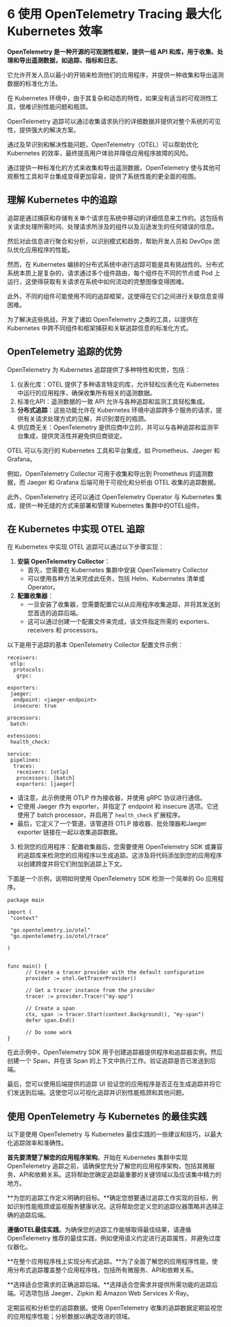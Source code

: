 # 6 使用 OpenTelemetry Tracing 最大化 Kubernetes 效率

**OpenTelemetry 是一种开源的可观测性框架，提供一组 API 和库，用于收集、处理和导出遥测数据，如追踪、指标和日志**。

它允许开发人员以最小的开销来检测他们的应用程序，并提供一种收集和导出遥测数据的标准化方法。

在 Kubernetes 环境中，由于其复杂和动态的特性，如果没有适当的可观测性工具，很难识别性能问题和瓶颈。

OpenTelemetry 追踪可以通过收集请求执行的详细数据并提供对整个系统的可见性，提供强大的解决方案。

通过及早识别和解决性能问题，OpenTelemetry（OTEL）可以帮助优化 Kubernetes 的效率，最终提高用户体验并降低应用程序故障的风险。

通过提供一种标准化的方式来收集和导出遥测数据，OpenTelemetry 使与其他可观察性工具和平台集成变得更加容易，提供了系统性能的更全面的视图。

## 理解 Kubernetes 中的追踪

追踪是通过捕获和存储有关单个请求在系统中移动的详细信息来工作的。这包括有关请求处理所需时间、处理请求所涉及的组件以及沿途发生的任何错误的信息。

然后对此信息进行聚合和分析，以识别模式和趋势，帮助开发人员和 DevOps 团队优化应用程序的性能。

然而，在 Kubernetes 编排的分布式系统中进行追踪可能是具有挑战性的。分布式系统本质上是复杂的，请求通过多个组件路由，每个组件在不同的节点或 Pod 上运行，这使得获取有关请求在系统中如何流动的完整图像变得困难。

此外，不同的组件可能使用不同的追踪框架，这使得在它们之间进行关联信息变得困难。

为了解决这些挑战，开发了诸如 OpenTelemetry 之类的工具，以提供在 Kubernetes 中跨不同组件和框架捕获和关联追踪信息的标准化方式。

## OpenTelemetry 追踪的优势

OpenTelemetry 为 Kubernetes 追踪提供了多种特性和优势，包括：

1. 仪表化库：OTEL 提供了多种语言特定的库，允许轻松仪表化在 Kubernetes 中运行的应用程序，确保收集所有相关的遥测数据。
2. 标准化API：遥测数据的一致 API 允许与各种追踪和监测工具轻松集成。
3. **分布式追踪**：这些功能允许在 Kubernetes 环境中追踪跨多个服务的请求，提供有关请求处理方式的见解，并识别潜在的瓶颈。
4. 供应商无关：OpenTelemetry 是供应商中立的，并可以与各种追踪和监测平台集成，提供灵活性并避免供应商锁定。

OTEL 可以与流行的 Kubernetes 工具和平台集成，如 Prometheus、Jaeger 和 Grafana。

例如，OpenTelemetry Collector 可用于收集和导出到 Prometheus 的遥测数据，而 Jaeger 和 Grafana 后端可用于可视化和分析由 OTEL 收集的追踪数据。


此外，OpenTelemetry 还可以通过 OpenTelemetry Operator 与 Kubernetes 集成，提供一种无缝的方式来部署和管理 Kubernetes 集群中的OTEL组件。

## 在 Kubernetes 中实现 OTEL 追踪

在 Kubernetes 中实现 OTEL 追踪可以通过以下步骤实现：

1. **安装 OpenTelemetry Collector**：
	* 首先，您需要在 Kubernetes 集群中安装 OpenTelemetry Collector
	* 可以使用各种方法来完成此任务，包括 Helm、Kubernetes 清单或 Operator。
2. **配置收集器**：
	* 一旦安装了收集器，您需要配置它以从应用程序收集追踪，并将其发送到您首选的追踪后端。
	* 这可以通过创建一个配置文件来完成，该文件指定所需的 exporters、receivers 和 processors。

以下是用于追踪的基本 OpenTelemetry Collector 配置文件示例：

```
receivers:
 otlp:
  protocols:
   grpc:
 
exporters:
 jaeger:
  endpoint: <jaeger-endpoint>
  insecure: true
 
processors:
 batch:
 
extensions:
 health_check:
 
service:
 pipelines:
  traces:
   receivers: [otlp]
   processors: [batch]
   exporters: [jaeger]
```

* 请注意，此示例使用 OTLP 作为接收器，并使用 gRPC 协议进行通信。
* 它使用 Jaeger 作为 exporter，并指定了 endpoint 和 insecure 选项。它还使用了 batch processor，并启用了 `health_check` 扩展程序。
* 最后，它定义了一个管道，该管道将 OTLP 接收器、批处理器和Jaeger exporter 链接在一起以收集追踪数据。


3. 检测您的应用程序：配置收集器后，您需要使用 OpenTelemetry SDK 或兼容的追踪库来检测您的应用程序以生成追踪。这涉及将代码添加到您的应用程序以创建跨度并将它们附加到追踪上下文。


下面是一个示例，说明如何使用 OpenTelemetry SDK 检测一个简单的 Go 应用程序。

```
package main
 
import (
 "context"
 
 "go.opentelemetry.io/otel"
 "go.opentelemetry.io/otel/trace"
 
)
 
 
func main() {
      // Create a tracer provider with the default configuration
      provider := otel.GetTracerProvider()
 
      // Get a tracer instance from the provider
      tracer := provider.Tracer("my-app")
 
      // Create a span
      ctx, span := tracer.Start(context.Background(), "my-span")
      defer span.End()
 
      // Do some work
}
```

在此示例中，OpenTelemetry SDK 用于创建追踪器提供程序和追踪器实例。然后创建一个 Span，并在该 Span 的上下文中执行工作。验证追踪是否已发送到后端。


最后，您可以使用后端提供的追踪 UI 验证您的应用程序是否正在生成追踪并将它们发送到后端。这使您可以可视化追踪并识别性能瓶颈和其他问题。

## 使用 OpenTelemetry 与 Kubernetes 的最佳实践

以下是使用 OpenTelemetry 与 Kubernetes 最佳实践的一些建议和技巧，以最大化追踪效率和准确性。


**首先要清楚了解您的应用程序架构**。开始在 Kubernetes 集群中实现 OpenTelemetry 追踪之前，请确保您充分了解您的应用程序架构，包括其微服务、API和依赖关系。这将帮助您确定追踪最重要的关键领域以及应该集中精力的地方。

**为您的追踪工作定义明确的目标。**确定您想要通过追踪工作实现的目标，例如识别性能瓶颈或监视服务健康状况。这将帮助您定义您的追踪仪器策略并选择正确的追踪后端。

**遵循OTEL最佳实践**。为确保您的追踪工作能够取得最佳结果，请遵循 OpenTelemetry 推荐的最佳实践，例如使用语义约定进行追踪属性，并避免过度仪器化。

**在整个应用程序栈上实现分布式追踪。**为了全面了解您的应用程序性能，使用分布式追踪覆盖整个应用程序栈，包括所有微服务、API和依赖关系。

**选择适合您需求的正确追踪后端。**选择适合您需求并提供所需功能的追踪后端。可选项包括 Jaeger、Zipkin 和 Amazon Web Services X-Ray。


定期监视和分析您的追踪数据。使用 OpenTelemetry 收集的追踪数据定期监视您的应用程序性能；分析数据以确定改进的领域。


